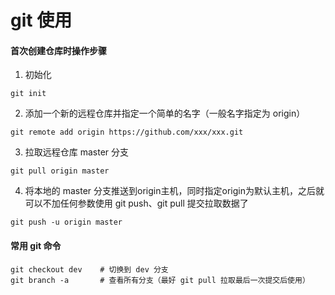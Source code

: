 # git 使用

#### 首次创建仓库时操作步骤
1. 初始化

```
git init
```

2. 添加一个新的远程仓库并指定一个简单的名字（一般名字指定为 origin）


```
git remote add origin https://github.com/xxx/xxx.git
```
3. 拉取远程仓库 master 分支

```
git pull origin master
```
4. 将本地的 master 分支推送到origin主机，同时指定origin为默认主机，之后就可以不加任何参数使用 git push、git pull 提交拉取数据了
```
git push -u origin master
```

#### 常用 git 命令

```
git checkout dev    # 切换到 dev 分支
git branch -a       # 查看所有分支（最好 git pull 拉取最后一次提交后使用）
```
